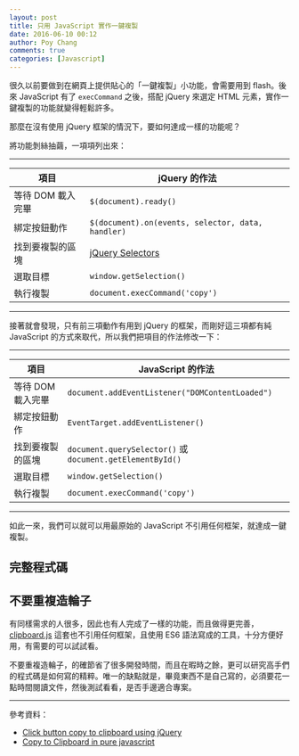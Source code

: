 ```yaml
---
layout: post
title: 只用 JavaScript 實作一鍵複製
date: 2016-06-10 00:12
author: Poy Chang
comments: true
categories: [Javascript]
---
```

很久以前要做到在網頁上提供貼心的「一鍵複製」小功能，會需要用到 flash。後來 JavaScript 有了 `execCommand` 之後，搭配 jQuery 來選定 HTML 元素，實作一鍵複製的功能就變得輕鬆許多。

那麼在沒有使用 jQuery 框架的情況下，要如何達成一樣的功能呢？

將功能剝絲抽繭，一項項列出來：

----------

項目 | jQuery 的作法
--- | ---
等待 DOM 載入完畢 | `$(document).ready()`
綁定按鈕動作 | `$(document).on(events, selector, data, handler)`
找到要複製的區塊 | [jQuery Selectors](https://api.jquery.com/category/selectors/)
選取目標 | `window.getSelection()`
執行複製 | `document.execCommand('copy')`

----------

接著就會發現，只有前三項動作有用到 jQuery 的框架，而剛好這三項都有純 JavaScript 的方式來取代，所以我們把項目的作法修改一下：

----------

項目 | JavaScript 的作法
--- | ---
等待 DOM 載入完畢 | `document.addEventListener("DOMContentLoaded")`
綁定按鈕動作 | `EventTarget.addEventListener()`
找到要複製的區塊 | `document.querySelector()` 或 `document.getElementById()`
選取目標 | `window.getSelection()`
執行複製 | `document.execCommand('copy')`

----------

如此一來，我們可以就可以用最原始的 JavaScript 不引用任何框架，就達成一鍵複製。

## 完整程式碼

<script src="https://gist.github.com/poychang/2b8682c29383920eac49c238e36b8ae2.js"></script>

## 不要重複造輪子

有同樣需求的人很多，因此也有人完成了一樣的功能，而且做得更完善，[clipboard.js](https://clipboardjs.com/) 這套也不引用任何框架，且使用 ES6 語法寫成的工具，十分方便好用，有需要的可以試試看。

不要重複造輪子，的確節省了很多開發時間，而且在暇時之餘，更可以研究高手們的程式碼是如何寫的精粹。唯一的缺點就是，畢竟東西不是自己寫的，必須要花一點時間閱讀文件，然後測試看看，是否手邊適合專案。

----------

參考資料：

* [Click button copy to clipboard using jQuery](http://stackoverflow.com/questions/22581345/click-button-copy-to-clipboard-using-jquery)
* [Copy to Clipboard in pure javascript](http://coderexample.com/copy-to-clipboard-in-pure-javascript/)